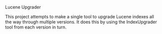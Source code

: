 Lucene Upgrader

This project attempts to make a single tool to upgrade Lucene indexes all the way through
multiple versions. It does this by using the IndexUpgrader tool from each version in turn.


